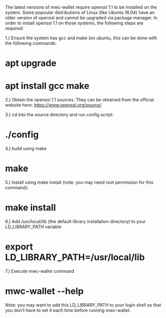 The latest versions of mwc-wallet require openssl 1.1 to be installed on the system. Some popoular distributions of Linux
(like Ubuntu 16.04) have an older version of openssl and cannot be upgraded via package manager. In order to install openssl
1.1 on those systems, the following steps are required:

1.) Ensure the system has gcc and make (on ubuntu, this can be done with the following commands:
# apt upgrade
# apt install gcc make

2.) Obtain the openssl 1.1 sources. They can be obtained from the official website here: https://www.openssl.org/source/

3.) cd into the source directory and run config script:
# ./config

4.) build using make
# make

5.) Install using make install (note: you may need root permission for this command):
# make install

6.) Add /usr/local/lib (the default library installation directory) to your LD_LIBRARY_PATH variable
# export LD_LIBRARY_PATH=/usr/local/lib

7.) Execute mwc-wallet command
# mwc-wallet --help

Note: you may want to add this LD_LIBRARY_PATH to your login shell so that you don't have to set it each time before running
mwc-wallet.

